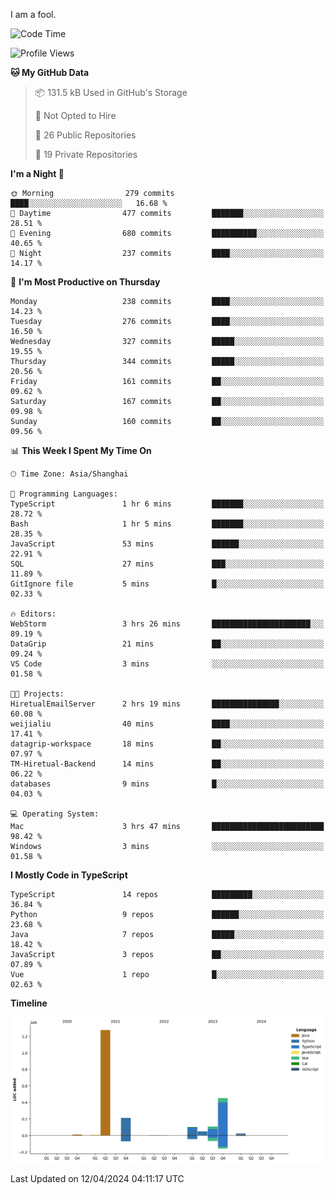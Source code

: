 I am a fool.

<!--START_SECTION:waka-->
![Code Time](http://img.shields.io/badge/Code%20Time-1%2C314%20hrs%2054%20mins-blue)

![Profile Views](http://img.shields.io/badge/Profile%20Views-0-blue)

**🐱 My GitHub Data** 

> 📦 131.5 kB Used in GitHub's Storage 
 > 
> 🚫 Not Opted to Hire
 > 
> 📜 26 Public Repositories 
 > 
> 🔑 19 Private Repositories 
 > 
**I'm a Night 🦉** 

```text
🌞 Morning                279 commits         ████░░░░░░░░░░░░░░░░░░░░░   16.68 % 
🌆 Daytime                477 commits         ███████░░░░░░░░░░░░░░░░░░   28.51 % 
🌃 Evening                680 commits         ██████████░░░░░░░░░░░░░░░   40.65 % 
🌙 Night                  237 commits         ████░░░░░░░░░░░░░░░░░░░░░   14.17 % 
```
📅 **I'm Most Productive on Thursday** 

```text
Monday                   238 commits         ████░░░░░░░░░░░░░░░░░░░░░   14.23 % 
Tuesday                  276 commits         ████░░░░░░░░░░░░░░░░░░░░░   16.50 % 
Wednesday                327 commits         █████░░░░░░░░░░░░░░░░░░░░   19.55 % 
Thursday                 344 commits         █████░░░░░░░░░░░░░░░░░░░░   20.56 % 
Friday                   161 commits         ██░░░░░░░░░░░░░░░░░░░░░░░   09.62 % 
Saturday                 167 commits         ██░░░░░░░░░░░░░░░░░░░░░░░   09.98 % 
Sunday                   160 commits         ██░░░░░░░░░░░░░░░░░░░░░░░   09.56 % 
```


📊 **This Week I Spent My Time On** 

```text
🕑︎ Time Zone: Asia/Shanghai

💬 Programming Languages: 
TypeScript               1 hr 6 mins         ███████░░░░░░░░░░░░░░░░░░   28.72 % 
Bash                     1 hr 5 mins         ███████░░░░░░░░░░░░░░░░░░   28.35 % 
JavaScript               53 mins             ██████░░░░░░░░░░░░░░░░░░░   22.91 % 
SQL                      27 mins             ███░░░░░░░░░░░░░░░░░░░░░░   11.89 % 
GitIgnore file           5 mins              █░░░░░░░░░░░░░░░░░░░░░░░░   02.33 % 

🔥 Editors: 
WebStorm                 3 hrs 26 mins       ██████████████████████░░░   89.19 % 
DataGrip                 21 mins             ██░░░░░░░░░░░░░░░░░░░░░░░   09.24 % 
VS Code                  3 mins              ░░░░░░░░░░░░░░░░░░░░░░░░░   01.58 % 

🐱‍💻 Projects: 
HiretualEmailServer      2 hrs 19 mins       ███████████████░░░░░░░░░░   60.08 % 
weijialiu                40 mins             ████░░░░░░░░░░░░░░░░░░░░░   17.41 % 
datagrip-workspace       18 mins             ██░░░░░░░░░░░░░░░░░░░░░░░   07.97 % 
TM-Hiretual-Backend      14 mins             ██░░░░░░░░░░░░░░░░░░░░░░░   06.22 % 
databases                9 mins              █░░░░░░░░░░░░░░░░░░░░░░░░   04.03 % 

💻 Operating System: 
Mac                      3 hrs 47 mins       █████████████████████████   98.42 % 
Windows                  3 mins              ░░░░░░░░░░░░░░░░░░░░░░░░░   01.58 % 
```

**I Mostly Code in TypeScript** 

```text
TypeScript               14 repos            █████████░░░░░░░░░░░░░░░░   36.84 % 
Python                   9 repos             ██████░░░░░░░░░░░░░░░░░░░   23.68 % 
Java                     7 repos             █████░░░░░░░░░░░░░░░░░░░░   18.42 % 
JavaScript               3 repos             ██░░░░░░░░░░░░░░░░░░░░░░░   07.89 % 
Vue                      1 repo              █░░░░░░░░░░░░░░░░░░░░░░░░   02.63 % 
```



**Timeline**

![Lines of Code chart](https://raw.githubusercontent.com/VeejaLiu/VeejaLiu/master/assets/bar_graph.png)


 Last Updated on 12/04/2024 04:11:17 UTC
<!--END_SECTION:waka-->
